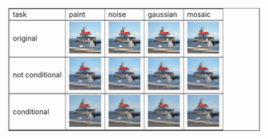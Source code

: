  <table border="1">
  <tr>
  <td>task</td><td>paint</td><td>noise</td><td>gaussian</td><td>mosaic</td>
  </tr><tr>
  <td>original</td><td><img src="./images/original_paint.png"></td><td><img src="./images/original_noise.png"></td><td><img src="./images/original_gaussian.png"></td><td><img src="./images/original_mosaic.png"></td>
  </tr><tr>
  <td>not conditional</td><td><img src="./images/not_conditional_paint.png"></td><td><img src="./images/not_conditional_noise.png"></td><td><img src="./images/not_conditional_gaussian.png"></td><td><img src="./images/not_conditional_mosaic.png"></td>
  </tr><tr>
  <td>conditional</td><td><img src="./images/conditional_paint.png"></td><td><img src="./images/conditional_noise.png"></td><td><img src="./images/conditional_gaussian.png"></td><td><img src="./images/conditional_mosaic.png"></td>
  </tr>
 </table>